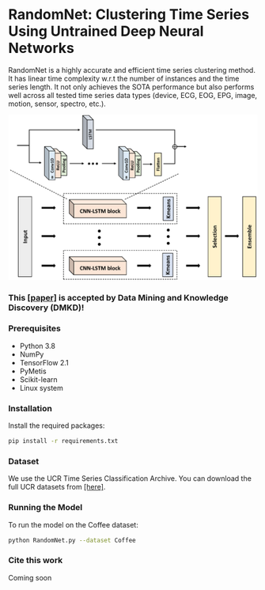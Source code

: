 # RandomNet: Clustering Time Series Using Untrained Deep Neural Networks
RandomNet is a highly accurate and efficient time series clustering method. It has linear time complexity w.r.t the number of instances and the time series length. It not only achieves the SOTA performance but also performs well across all tested time series data types (device, ECG, EOG, EPG, image, motion, sensor, spectro, etc.).

![Overall Architecture](overview.png)

### This [[paper]](https://rdcu.be/dLCXS) is accepted by Data Mining and Knowledge Discovery (DMKD)!

### Prerequisites
- Python 3.8
- NumPy
- TensorFlow 2.1
- PyMetis
- Scikit-learn
- Linux system

### Installation
Install the required packages:
```sh
pip install -r requirements.txt
```
### Dataset
We use the UCR Time Series Classification Archive. You can download the full UCR datasets from [[here]](https://www.cs.ucr.edu/~eamonn/time_series_data_2018/).

### Running the Model
To run the model on the Coffee dataset:
```sh
python RandomNet.py --dataset Coffee
```
### Cite this work
Coming soon
